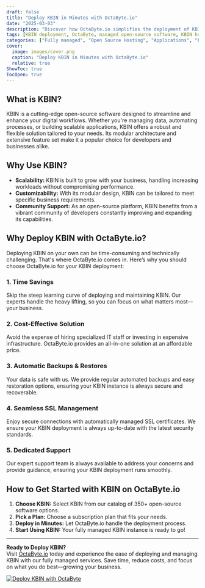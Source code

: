 ```yaml
---
draft: false
title: "Deploy KBIN in Minutes with OctaByte.io"
date: "2025-03-03"
description: "Discover how OctaByte.io simplifies the deployment of KBIN, a powerful open-source software, with fully managed services. Save time, reduce costs, and enjoy seamless SSL management, automatic backups, and expert support—all in one place."
tags: [KBIN deployment, OctaByte, managed open-source software, KBIN hosting, automatic backups, SSL management, cost-effective software deployment, open-source software support]
categories: ["Fully managed", "Open Source Hosting", "Applications", "Forum Community", "Fediverse", "KBIN"]
cover:
  image: images/cover.png
  caption: "Deploy KBIN in Minutes with OctaByte.io"
  relative: true
ShowToc: true
TocOpen: true
---
```



## What is KBIN?

KBIN is a cutting-edge open-source software designed to streamline and enhance your digital workflows. Whether you're managing data, automating processes, or building scalable applications, KBIN offers a robust and flexible solution tailored to your needs. Its modular architecture and extensive feature set make it a popular choice for developers and businesses alike.

## Why Use KBIN?

- **Scalability:** KBIN is built to grow with your business, handling increasing workloads without compromising performance.  
- **Customizability:** With its modular design, KBIN can be tailored to meet specific business requirements.  
- **Community Support:** As an open-source platform, KBIN benefits from a vibrant community of developers constantly improving and expanding its capabilities.  

## Why Deploy KBIN with OctaByte.io?

Deploying KBIN on your own can be time-consuming and technically challenging. That's where OctaByte.io comes in. Here’s why you should choose OctaByte.io for your KBIN deployment:

### 1. **Time Savings**  
Skip the steep learning curve of deploying and maintaining KBIN. Our experts handle the heavy lifting, so you can focus on what matters most—your business.

### 2. **Cost-Effective Solution**  
Avoid the expense of hiring specialized IT staff or investing in expensive infrastructure. OctaByte.io provides an all-in-one solution at an affordable price.

### 3. **Automatic Backups & Restores**  
Your data is safe with us. We provide regular automated backups and easy restoration options, ensuring your KBIN instance is always secure and recoverable.

### 4. **Seamless SSL Management**  
Enjoy secure connections with automatically managed SSL certificates. We ensure your KBIN deployment is always up-to-date with the latest security standards.

### 5. **Dedicated Support**  
Our expert support team is always available to address your concerns and provide guidance, ensuring your KBIN deployment runs smoothly.

## How to Get Started with KBIN on OctaByte.io

1. **Choose KBIN:** Select KBIN from our catalog of 350+ open-source software options.  
2. **Pick a Plan:** Choose a subscription plan that fits your needs.  
3. **Deploy in Minutes:** Let OctaByte.io handle the deployment process.  
4. **Start Using KBIN:** Your fully managed KBIN instance is ready to go!  

---

**Ready to Deploy KBIN?**  
Visit [OctaByte.io](https://octabyte.io) today and experience the ease of deploying and managing KBIN with our fully managed services. Save time, reduce costs, and focus on what you do best—growing your business.

[![Deploy KBIN with OctaByte](/images/deploy-on-octabyte.png)](https://octabyte.io/fully-managed-open-source-services/applications/forum-community/kbin)